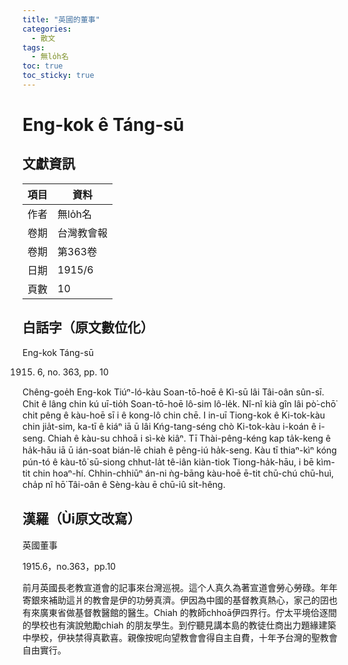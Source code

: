 ```yaml
---
title: "英國的董事"
categories:
  - 散文
tags:
  - 無lo̍h名
toc: true
toc_sticky: true
---
```


# Eng-kok ê Táng-sū

## 文獻資訊

| 項目 | 資料 |
|---|---|
| 作者 | 無lo̍h名 |
| 卷期 | 台灣教會報 |
| 卷期 | 第363卷 |
| 日期 | 1915/6 |
| 頁數 | 10 |

## 白話字（原文數位化）

Eng-kok Táng-sū

1915. 6, no. 363, pp. 10

Chêng-goe̍h Eng-kok Tiúⁿ-ló-kàu Soan-tō-hoē ê Kì-sū lâi Tâi-oân sûn-sī. Chit ê lâng chin kú uī-tio̍h Soan-tō-hoē lô-sim lô-le̍k. Nî-nî kià gîn lâi pò͘-chō͘ chit pêng ê kàu-hoē sī i ê kong-lô chin chē. I in-uī Tiong-kok ê Ki-tok-kàu chin jia̍t-sim, ka-tī ê kiáⁿ iā ū lâi Kńg-tang-séng chò Ki-tok-kàu i-koán ê i-seng. Chiah ê kàu-su chhoā i sì-kè kiâⁿ. Tī Thài-pêng-kéng kap ta̍k-keng ê ha̍k-hāu iā ū ián-soat bián-lē chiah ê pêng-iú ha̍k-seng. Kàu tī thiaⁿ-kìⁿ kóng pún-tó ê kàu-tô͘ sū-siong chhut-la̍t tê-iân kiàn-tiok Tiong-ha̍k-hāu, i bē kìm-tit chin hoaⁿ-hí. Chhin-chhiūⁿ án-ni ǹg-bāng kàu-hoē ē-tit chū-chú chū-huì, cha̍p nî hō͘ Tâi-oân ê Sèng-kàu ē chū-iû si̍t-hêng.

## 漢羅（Ùi原文改寫）

英國董事

1915.6，no.363，pp.10

前月英國長老教宣道會的記事來台灣巡視。這个人真久為著宣道會勞心勞碌。年年寄銀來補助這爿的教會是伊的功勞真濟。伊因為中國的基督教真熱心，家己的囝也有來廣東省做基督教醫館的醫生。Chiah 的教師chhoā伊四界行。佇太平境佮逐間的學校也有演說勉勵chiah 的朋友學生。到佇聽見講本島的教徒仕商出力題緣建築中學校，伊袂禁得真歡喜。親像按呢向望教會會得自主自費，十年予台灣的聖教會自由實行。
